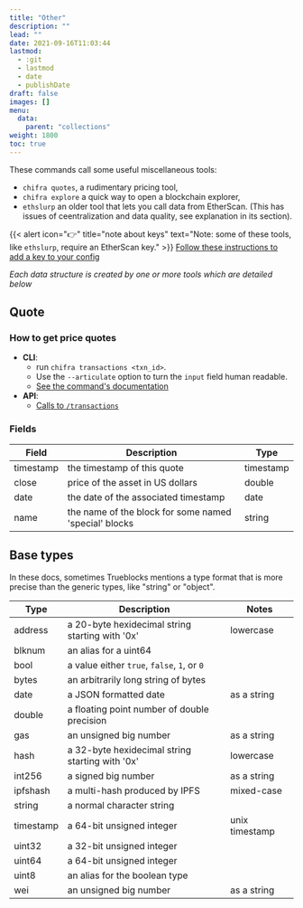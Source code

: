 ```yaml
---
title: "Other"
description: ""
lead: ""
date: 2021-09-16T11:03:44
lastmod:
  - :git
  - lastmod
  - date
  - publishDate
draft: false
images: []
menu:
  data:
    parent: "collections"
weight: 1800
toc: true
---
```


These commands call some useful miscellaneous tools:
* `chifra quotes`, a rudimentary pricing tool,
* `chifra explore` a quick way to open a blockchain explorer,
* `ethslurp` an older tool that lets you call data from EtherScan. (This has issues of ceentralization and data quality, see explanation in its section).

{{< alert icon="👉" title="note about keys"
text="Note: some of these tools, like `ethslurp`, require an EtherScan key." >}}
[Follow these instructions to add a key to your config](https://docs.trueblocks.io/docs/prologue/installing-trueblocks/#3-update-the-configs-for-your-rpc-and-api-keys)

_Each data structure is created by one or more tools which are detailed below_

## Quote

<!-- TEXT ABOUT PRICE QUOTES -->

### How to get price quotes

- **CLI**:
  - run `chifra transactions <txn_id>`.
  - Use the `--articulate` option to turn the `input` field human readable.
  - [See the command's documentation](/docs/chifra/chaindata/#chifra-transactions)
- **API**:
  - [Calls to `/transactions`](/api#operation/chaindata-transactions)

### Fields

| Field     | Description                                           | Type      |
| --------- | ----------------------------------------------------- | --------- |
| timestamp | the timestamp of this quote                           | timestamp |
| close     | price of the asset in US dollars                      | double    |
| date      | the date of the associated timestamp                  | date      |
| name      | the name of the block for some named 'special' blocks | string    |

## Base types

In these docs, sometimes Trueblocks mentions a type format that is more
precise than the generic types, like "string" or "object".

| Type      | Description                                     | Notes          |
| --------- | ----------------------------------------------- | -------------- |
| address   | a 20-byte hexidecimal string starting with '0x' | lowercase      |
| blknum    | an alias for a uint64                           |                |
| bool      | a value either `true`, `false`, `1`, or `0`     |                |
| bytes     | an arbitrarily long string of bytes             |                |
| date      | a JSON formatted date                           | as a string    |
| double    | a floating point number of double precision     |                |
| gas       | an unsigned big number                          | as a string    |
| hash      | a 32-byte hexidecimal string starting with '0x' | lowercase      |
| int256    | a signed big number                             | as a string    |
| ipfshash  | a multi-hash produced by IPFS                   | mixed-case     |
| string    | a normal character string                       |                |
| timestamp | a 64-bit unsigned integer                       | unix timestamp |
| uint32    | a 32-bit unsigned integer                       |                |
| uint64    | a 64-bit unsigned integer                       |                |
| uint8     | an alias for the boolean type                   |                |
| wei       | an unsigned big number                          | as a string    |
